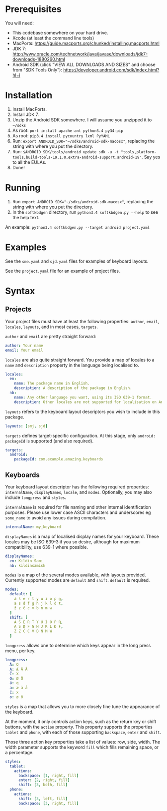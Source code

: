 # Prerequisites

You will need:

* This codebase somewhere on your hard drive.
* Xcode (at least the command line tools)
* MacPorts: https://guide.macports.org/chunked/installing.macports.html
* JDK 7: http://www.oracle.com/technetwork/java/javase/downloads/jdk7-downloads-1880260.html
* Android SDK (click "VIEW ALL DOWNLOADS AND SIZES" and choose from "SDK Tools Only"): https://developer.android.com/sdk/index.html?hl=i

# Installation

1. Install MacPorts.
2. Install JDK 7.
3. Unzip the Android SDK somewhere. I will assume you unzipped it to `~/sdks`
4. As root: `port install apache-ant python3.4 py34-pip`
5. As root: `pip3.4 install pycountry lxml PyYAML`
6. Run: `export ANDROID_SDK="~/sdks/android-sdk-macosx"`, replacing the string with where you put the directory.
7. Run: `$ANDROID_SDK/tools/android update sdk -u -t "tools,platform-tools,build-tools-19.1.0,extra-android-support,android-19"`. Say yes to all the EULAs.
8. Done!

# Running

1. Run `export ANDROID_SDK="~/sdks/android-sdk-macosx"`, replacing the string with where you put the directory.
2. In the `softkbdgen` directory, run `python3.4 softkbdgen.py --help` to see the help text.

An example: `python3.4 softkbdgen.py --target android project.yaml`

# Examples

See the `sme.yaml` and `sjd.yaml` files for examples of keyboard layouts.

See the `project.yaml` file for an example of project files.

# Syntax

## Projects

Your project files must have at least the following properties: `author`, `email`, `locales`, `layouts`, and in most cases, `targets`.


`author` and `email` are pretty straight forward:

```yaml
author: Your name
email: Your email
```

`locales` are also quite straight forward. You provide a map of locales to a `name` and `description` property in the language being localised to.

```yaml
locales:
  en:
    name: The package name in English.
    description: A description of the package in English.
  nb:
    name: Any other language you want, using its ISO 639-1 format.
    description: Other locales are not supported for localisation on Android. :(
```

`layouts` refers to the keyboard layout descriptors you wish to include in this package.

```yaml
layouts: [smj, sjd]
```

`targets` defines target-specific configuration. At this stage, only `android: packageId` is supported (and also required).

```yaml
targets:
  android:
    packageId: com.example.amazing.keyboards
```

## Keyboards

Your keyboard layout descriptor has the following required properties: `internalName`, `displayNames`, `locale`, and `modes`. Optionally, you may also include `longpress` and `styles`.

`internalName` is required for file naming and other internal identification purposes. Please use lower case ASCII characters and underscores eg `some_name` to avoid any issues during compilation.

```yaml
internalName: my_keyboard
```

`displayNames` is a map of localised display names for your keyboard. These locales may be ISO 639-3 if you so desire, although for maximum compatibility, use 639-1 where possible.

```yaml
displayNames:
  en: Kildin Sami
  nb: kildinsamisk
```
`modes` is a map of the several modes available, with layouts provided. Currently supported modes are `default` and `shift`. `default` is required.

```yaml
modes:
  default: [
    á š e r t y u i o p ŋ,
    a s d f g h j k l đ ŧ,
    ž z č c v b n m w
  ]
  shift: [
    Á Š E R T Y U I O P Ŋ,
    A S D F G H J K L Đ Ŧ,
    Ž Z Č C V B N M W
  ]
```

`longpress` allows one to determine which keys appear in the long press menu, per key.

```yaml
longpress:
  Á: Q
  A: Æ Ä Å
  Č: X
  O: Ø Ö
  á: q
  a: æ ä å
  č: x
  o: ø ö
```

`styles` is a map that allows you to more closely fine tune the appearance of the keyboard.

At the moment, it only controls action keys, such as the return key or shift buttons, with the `action` property. This property supports the properties `tablet` and `phone`, with each of those supporting `backspace`, `enter` and `shift`.

Those three action key properties take a list of values: row, side, width. The width parameter supports the keyword `fill` which fills remaining space, or a percentage.

```yaml
styles:
  tablet:
    actions:
      backspace: [1, right, fill]
      enter: [2, right, fill]
      shift: [3, both, fill] 
  phone:
    actions:
      shift: [3, left, fill]
      backspace: [3, right, fill]
```
